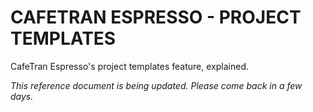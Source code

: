 # CAFETRAN ESPRESSO - PROJECT TEMPLATES

CafeTran Espresso's project templates feature, explained.

*This reference document is being updated. Please come back in a few days.*